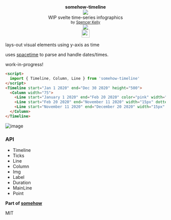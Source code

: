 <div align="center">
  <div><b>somehow-timeline</b></div>
  <img src="https://user-images.githubusercontent.com/399657/68222691-6597f180-ffb9-11e9-8a32-a7f38aa8bded.png"/>
  <div>WIP svelte time-series infographics</div>
  <div align="center">
    <sub>
      by
      <a href="https://spencermounta.in/">Spencer Kelly</a> 
    </sub>
  </div>
    <div align="center">
    <a href="https://npmjs.org/package/somehow-timeline">
      <img src="https://img.shields.io/npm/v/somehow-timeline.svg?style=flat-square" />
    </a>
  </div>
  <img height="25px" src="https://user-images.githubusercontent.com/399657/68221862-17ceb980-ffb8-11e9-87d4-7b30b6488f16.png"/>
</div>

lays-out visual elements using y-axis as time

uses [spacetime](http://spacetime.how) to parse and handle dates/times.

work-in-progress!

```html
<script>
  import { Timeline, Column, Line } from 'somehow-timeline'
</script>
<Timeline start="Jan 1 2020" end="Dec 30 2020" height="500">
  <Column width="75">
    <Line start="January 1 2020" end="Feb 20 2020" color="pink" width="15px" dotted="{true}" label="Before" />
    <Line start="Feb 20 2020" end="November 11 2020" width="15px" dotted="{true}" color="#6699cc" label="Middle" />
    <Line start="November 11 2020" end="December 20 2020" width="15px" color="fire" label="After" />
  </Column>
</Timeline>
```

![image](https://user-images.githubusercontent.com/399657/92404871-70a03e80-f102-11ea-829b-ba27fc8cff58.png)

### API

- Timeline
- Ticks
- Line
- Column
- Img
- Label
- Duration
- MainLine
- Point

**Part of [somehow](https://github.com/spencermountain/somehow)**

MIT
